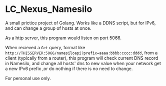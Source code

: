 # LC_Nexus_Namesilo

A small prictice project of Golang. Works like a DDNS script, but for IPv6, and can change a group of hosts at once.

As a http server, this program would listen on port 5066.

When recieved a `Get` query, format like `http://THISSERVER:5066/namesiloapi?prefix=aaaa:bbbb:cccc:dddd`, from a client (typically from a router), this program will check current DNS record in Namesilo, and change all hosts' dns to new value when your network get a new IPv6 prefix ,or do nothing if there is no need to change.

For personal use only.